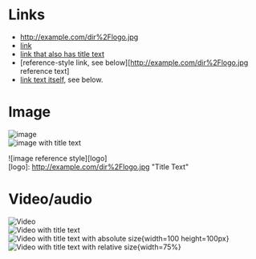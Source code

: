 # Links
- http://example.com/dir%2Flogo.jpg
- [link](http://example.com/dir%2Flogo.jpg)
- [link that also has title text](http://example.com/dir%2Flogo.jpg "This link takes you to somewhere!")
- [reference-style link, see below][http://example.com/dir%2Flogo.jpg reference text]
- [link text itself][], see below.

[arbitrary case-insensitive reference text]: http://example.com/dir%2Flogo.jpg  
[1]: http://example.com/dir%2Flogo.jpg
[link text itself]: http://example.com/dir%2Flogo.jpg

# Image

![image](http://example.com/dir%2Flogo.jpg)  
![image with title text](http://example.com/dir%2Flogo.jpg "Title Text")  

![image reference style][logo]  
[logo]: http://example.com/dir%2Flogo.jpg "Title Text"

# Video/audio

![Video](http://example.com/dir%2Flogo.jpg)  
![Video with title text](http://example.com/dir%2Flogo.jpg)  
![Video with title text with absolute size](http://example.com/dir%2Flogo.jpg "Title Text"){width=100 height=100px}  
![Video with title text with relative size](http://example.com/dir%2Flogo.jpg "Title Text"){width=75%}

